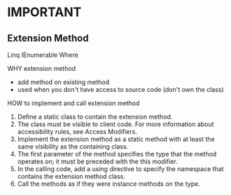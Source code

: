 # IMPORTANT #

## Extension Method ##

Linq IEnumerable Where

WHY extension method

* add method on existing method
* used when you don't have access to source code (don't own the class)

HOW to implement and call extension method

1. Define a static class to contain the extension method.
1. The class must be visible to client code. For more information about accessibility rules, see Access Modifiers.
1. Implement the extension method as a static method with at least the same visibility as the containing class.
1. The first parameter of the method specifies the type that the method operates on; it must be preceded with the this modifier.
1. In the calling code, add a using directive to specify the namespace that contains the extension method class.
1. Call the methods as if they were instance methods on the type.
